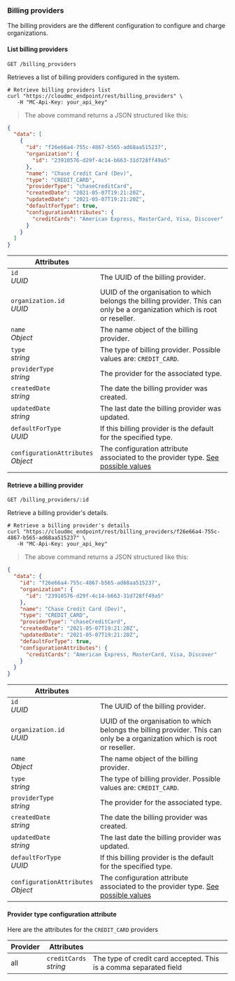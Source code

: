 ### Billing providers

The billing providers are the different configuration to configure and charge organizations.

<!-------------------- LIST BILLING PROVIDERS -------------------->
#### List billing providers

`GET /billing_providers`

Retrieves a list of billing providers configured in the system.

```shell
# Retrieve billing providers list
curl "https://cloudmc_endpoint/rest/billing_providers" \
   -H "MC-Api-Key: your_api_key"
```
> The above command returns a JSON structured like this:

```json
{
  "data": [
    {
      "id": "f26e66a4-755c-4867-b565-ad68aa515237",
      "organization": {
        "id": "23910576-d29f-4c14-b663-31d728ff49a5"
      },
      "name": "Chase Credit Card (Dev)",
      "type": "CREDIT_CARD",
      "providerType": "chaseCreditCard",
      "createdDate": "2021-05-07T19:21:20Z",
      "updatedDate": "2021-05-07T19:21:20Z",
      "defaultForType": true,
      "configurationAttributes": {
        "creditCards": "American Express, MasterCard, Visa, Discover"
      }
    }
  ]
}
```

Attributes | &nbsp;
---- | -----------
`id`<br/>*UUID* | The UUID of the billing provider.
`organization.id`<br/>*UUID* | UUID of the organisation to which belongs the billing provider. This can only be a organization which is root or reseller.
`name`<br/>*Object* | The name object of the billing provider.
`type`<br/>*string* | The type of billing provider. Possible values are: `CREDIT_CARD`.
`providerType`<br/>*string* | The provider for the associated type.
`createdDate`<br/>*string* | The date the billing provider was created.
`updatedDate`<br/>*string* | The last date the billing provider was updated.
`defaultForType`<br/>*UUID* | If this billing provider is the default for the specified type.
`configurationAttributes`<br/>*Object* | The configuration attribute associated to the provider type. [See possible values](#administration-provider-type-configuration-attribute)


<!-------------------- GET BILLING PROVIDER -------------------->
#### Retrieve a billing provider

`GET /billing_providers/:id`

Retrieve a billing provider's details.

```shell
# Retrieve a billing provider's details
curl "https://cloudmc_endpoint/rest/billing_providers/f26e66a4-755c-4867-b565-ad68aa515237" \
   -H "MC-Api-Key: your_api_key"
```
> The above command returns a JSON structured like this:

```json
{
  "data": {
    "id": "f26e66a4-755c-4867-b565-ad68aa515237",
    "organization": {
      "id": "23910576-d29f-4c14-b663-31d728ff49a5"
    },
    "name": "Chase Credit Card (Dev)",
    "type": "CREDIT_CARD",
    "providerType": "chaseCreditCard",
    "createdDate": "2021-05-07T19:21:20Z",
    "updatedDate": "2021-05-07T19:21:20Z",
    "defaultForType": true,
    "configurationAttributes": {
      "creditCards": "American Express, MasterCard, Visa, Discover"
    }
  }
}
```

Attributes | &nbsp;
---- | -----------
`id`<br/>*UUID* | The UUID of the billing provider.
`organization.id`<br/>*UUID* | UUID of the organisation to which belongs the billing provider. This can only be a organization which is root or reseller.
`name`<br/>*Object* | The name object of the billing provider.
`type`<br/>*string* | The type of billing provider. Possible values are: `CREDIT_CARD`.
`providerType`<br/>*string* | The provider for the associated type.
`createdDate`<br/>*string* | The date the billing provider was created.
`updatedDate`<br/>*string* | The last date the billing provider was updated.
`defaultForType`<br/>*UUID* | If this billing provider is the default for the specified type.
`configurationAttributes`<br/>*Object* | The configuration attribute associated to the provider type. [See possible values](#administration-provider-type-configuration-attribute) 

<!-------------------- PROVIDER TYPE ATTRIBUTES -------------------->
#### Provider type configuration attribute

Here are the attributes for the `CREDIT_CARD` providers

Provider | Attributes | &nbsp;
---- | ---- | -----------
all | `creditCards`<br/>*string* | The type of credit card accepted. This is a comma separated field
